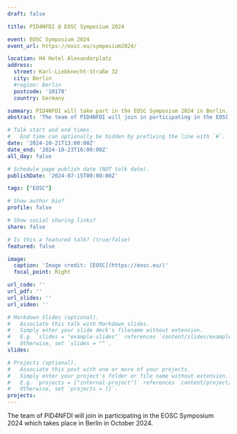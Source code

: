 ```yaml
---
draft: false

title: PID4NFDI @ EOSC Symposium 2024

event: EOSC Symposium 2024
event_url: https://eosc.eu/symposium2024/

location: H4 Hotel Alexanderplatz
address:
  street: Karl-Liebknecht-Straße 32
  city: Berlin
  #region: Berlin
  postcode: '10178'
  country: Germany

summary: PID4NFDI will take part in the EOSC Symposium 2024 in Berlin.
abstract: 'The team of PID4NFDI will join in participating in the EOSC Symposium 2024 which takes place in Berlin in October 2024.'

# Talk start and end times.
#   End time can optionally be hidden by prefixing the line with `#`.
date: '2024-10-21T13:00:00Z'
date_end: '2024-10-23T16:00:00Z'
all_day: false

# Schedule page publish date (NOT talk date).
publishDate: '2024-07-15T00:00:00Z'

tags: ["EOSC"]

# Show author bio?
profile: false

# Show social sharing links?
share: false

# Is this a featured talk? (true/false)
featured: false

image:
  caption: 'Image credit: [EOSC](https://eosc.eu/)'
  focal_point: Right

url_code: ''
url_pdf: ''
url_slides: ''
url_video: ''

# Markdown Slides (optional).
#   Associate this talk with Markdown slides.
#   Simply enter your slide deck's filename without extension.
#   E.g. `slides = "example-slides"` references `content/slides/example-slides.md`.
#   Otherwise, set `slides = ""`.
slides:

# Projects (optional).
#   Associate this post with one or more of your projects.
#   Simply enter your project's folder or file name without extension.
#   E.g. `projects = ["internal-project"]` references `content/project/deep-learning/index.md`.
#   Otherwise, set `projects = []`.
projects:
---
```


The team of PID4NFDI will join in participating in the EOSC Symposium 2024 which takes place in Berlin in October 2024.
